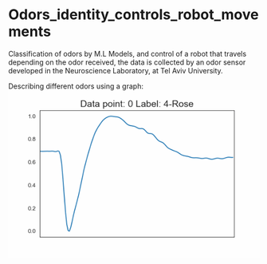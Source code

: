 # Odors_identity_controls_robot_movements
Classification of odors by M.L Models, and control of a robot that travels depending on the odor received, the data is collected by an odor sensor developed in the Neuroscience Laboratory, at Tel Aviv University.

Describing different odors using a graph:
![Alt Text](png_to_gif.gif)
